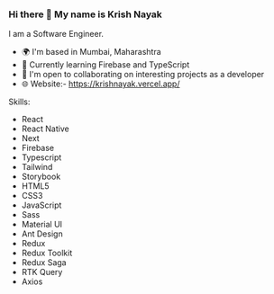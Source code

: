 ### Hi there 👋 My name is Krish Nayak

<!--
**NayakKrish/NayakKrish** is a ✨ _special_ ✨ repository because its `README.md` (this file) appears on your GitHub profile.

Here are some ideas to get you started:

- 🔭 I’m currently working on ...
- 🌱 I’m currently learning ...
- 👯 I’m looking to collaborate on ...
- 🤔 I’m looking for help with ...
- 💬 Ask me about ...
- 📫 How to reach me: ...
- 😄 Pronouns: ...
- ⚡ Fun fact: ...
-->

I am a Software Engineer.

- 🌍 I'm based in Mumbai, Maharashtra
- 🧠 Currently learning Firebase and TypeScript
- 🤝 I'm open to collaborating on interesting projects as a developer
- 🌐 Website:- https://krishnayak.vercel.app/


Skills: 
- React   
- React Native   
- Next
- Firebase
- Typescript
- Tailwind
- Storybook
- HTML5   
- CSS3   
- JavaScript   
- Sass  
- Material UI
- Ant Design
- Redux
- Redux Toolkit
- Redux Saga
- RTK Query
- Axios

